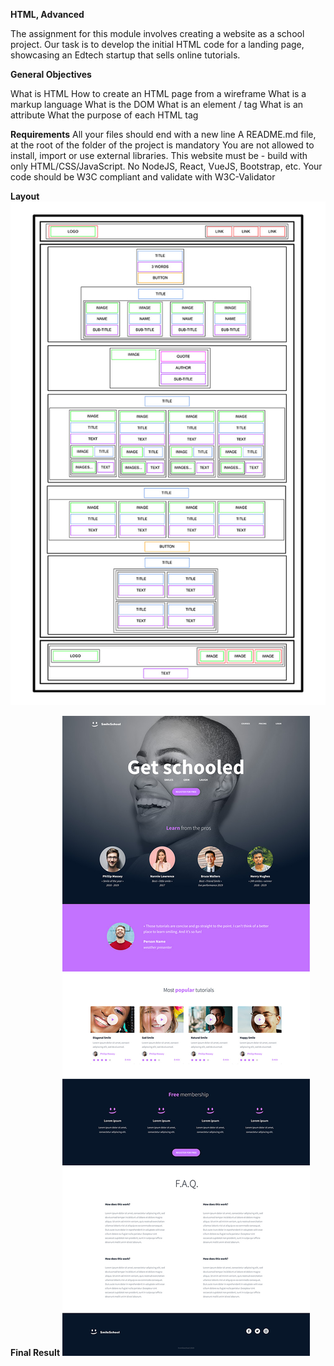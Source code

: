 **HTML, Advanced**

The assignment for this module involves creating a website as a school project. Our task is to develop the initial HTML code for a landing page, showcasing an Edtech startup that sells online tutorials.

**General Objectives**

What is HTML
How to create an HTML page from a wireframe
What is a markup language
What is the DOM
What is an element / tag
What is an attribute
What the purpose of each HTML tag

**Requirements**
All your files should end with a new line
A README.md file, at the root of the folder of the project is mandatory
You are not allowed to install, import or use external libraries. This website must be - build with only HTML/CSS/JavaScript. No NodeJS, React, VueJS, Bootstrap, etc.
Your code should be W3C compliant and validate with W3C-Validator

**Layout**
 <a href="#">
            <img src="./Images/Sample website layout.jpg" alt="logo">
            </a>

**Final Result**
<a href="#">
            <img src="./Images/Sample Website.jpg" alt="logo">
            </a>
